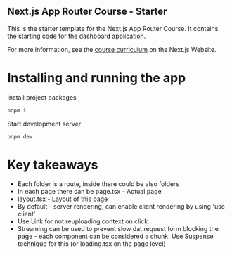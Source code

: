 ## Next.js App Router Course - Starter

This is the starter template for the Next.js App Router Course. It contains the starting code for the dashboard application.

For more information, see the [course curriculum](https://nextjs.org/learn) on the Next.js Website.

# Installing and running the app

Install project packages
```bash
pnpm i
```

Start development server
```bash
pnpm dev
```

# Key takeaways

* Each folder is a route, inside there could be also folders
* In each page there can be page.tsx - Actual page
* layout.tsx - Layout of this page
* By default - server rendering, can enable client rendering by using 'use client'
* Use Link for not reuploading context on click
* Streaming can be used to prevent slow dat request form blocking the page - each component can be considered a chunk. Use Suspense technique for this (or loading.tsx on the page level)



